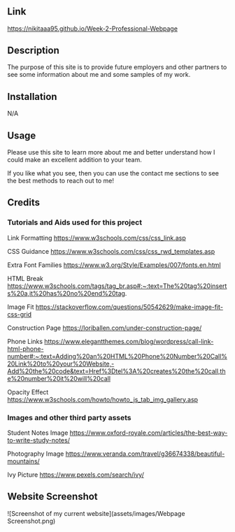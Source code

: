 # <Week-1-Horiseon>

## Link
https://nikitaaa95.github.io/Week-2-Professional-Webpage

## Description

The purpose of this site is to provide future employers and other partners to see some information about me and some samples of my work.

## Installation

N/A

## Usage

Please use this site to learn more about me and better understand how I could make an excellent addition to your team. 

If you  like what you see, then you can use the contact me sections to see the best methods to reach out to me!

## Credits
### Tutorials and Aids  used for this project
Link Formatting
https://www.w3schools.com/css/css_link.asp

CSS Guidance
https://www.w3schools.com/css/css_rwd_templates.asp

Extra Font Families
https://www.w3.org/Style/Examples/007/fonts.en.html

HTML Break 
https://www.w3schools.com/tags/tag_br.asp#:~:text=The%20tag%20inserts%20a,it%20has%20no%20end%20tag.

Image Fit
https://stackoverflow.com/questions/50542629/make-image-fit-css-grid

Construction Page
https://loriballen.com/under-construction-page/

Phone Links
https://www.elegantthemes.com/blog/wordpress/call-link-html-phone-number#:~:text=Adding%20an%20HTML%20Phone%20Number%20Call%20Link%20to%20your%20Website,-Add%20the%20code&text=Href%3Dtel%3A%20creates%20the%20call,the%20number%20it%20will%20call

Opacity Effect
https://www.w3schools.com/howto/howto_js_tab_img_gallery.asp

### Images and other third party assets
Student Notes Image
https://www.oxford-royale.com/articles/the-best-way-to-write-study-notes/

Photography Image
https://www.veranda.com/travel/g36674338/beautiful-mountains/

Ivy Picture
https://www.pexels.com/search/ivy/


## Website Screenshot
![Screenshot of my current website](assets/images/Webpage Screenshot.png)


